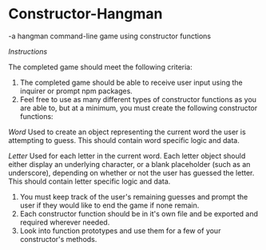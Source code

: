 # Constructor-Hangman
  -a hangman command-line game using constructor functions

*Instructions*

The completed game should meet the following criteria:


1. The completed game should be able to receive user input using the inquirer or prompt npm packages.
2. Feel free to use as many different types of constructor functions as you are able to, but at a minimum, you must create the following constructor functions:



*Word* Used to create an object representing the current word the user is attempting to guess. This should contain word specific logic and data.

*Letter* Used for each letter in the current word. Each letter object should either display an underlying character, or a blank placeholder (such as an underscore), depending on whether or not the user has guessed the letter. This should contain letter specific logic and data.



1. You must keep track of the user's remaining guesses and prompt the user if they would like to end the game if none remain.
2. Each constructor function should be in it's own file and be exported and required wherever needed.
3. Look into function prototypes and use them for a few of your constructor's methods.